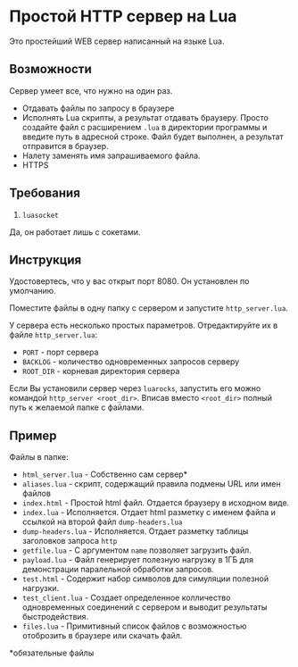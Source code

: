 # Простой HTTP сервер на Lua

Это простейший WEB сервер написанный на языке Lua.

## Возможности
Сервер умеет все, что нужно на один раз.
* Отдавать файлы по запросу в браузере
* Исполнять Lua скрипты, а результат отдавать браузеру. Просто создайте файл с расширением `.lua` в директории программы и введите путь в адресной строке. Файл будет выполнен, а результат отправится в браузер.
* Налету заменять имя запрашиваемого файла.
* HTTPS

## Требования

1. `luasocket`

Да, он работает лишь с сокетами.

## Инструкция

Удостовертесь, что у вас открыт порт 8080. Он установлен по умолчанию.

Поместите файлы в одну папку с сервером и запустите `http_server.lua`.

У сервера есть несколько простых параметров. Отредактируйте их в файле `http_server.lua`:
- `PORT` - порт сервера
- `BACKLOG` - количество одновременных запросов серверу
- `ROOT_DIR` - корневая директория сервера

Если Вы установили сервер через `luarocks`, запустить его можно командой `http_server <root_dir>`. Вписав вместо `<root_dir>` полный путь к желаемой папке с файлами.

## Пример

Файлы в папке:
- `html_server.lua` - Собственно сам сервер*
- `aliases.lua` - скрипт, содержащий правила подмены URL или имен файлов
- `index.html` - Простой html файл. Отдается браузеру в исходном виде.
- `index.lua` - Исполняется. Отдает html разметку с именем файла и ссылкой на второй файл `dump-headers.lua`
- `dump-headers.lua` - Исполняется. Отдает разметку таблицы заголовков запроса `http`
- `getfile.lua` - С аргументом `name` позволяет загрузить файл.
- `payload.lua` - Файл генерирует полезную нагрузку в 1ГБ для демонстрации паралельной обработки запросов.
- `test.html` - Содержит набор символов для симуляции полезной нагрузки.
- `test_client.lua` - Создает определенное колличество одновременных соединений с сервером и выводит результаты быстродействия.
- `files.lua` - Примитивный список файлов с возможностью отоброзить в браузере или скачать файл.

*обязательные файлы
